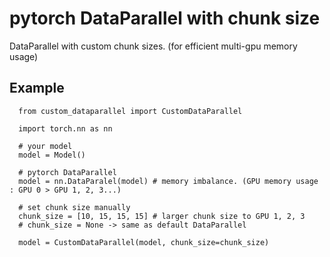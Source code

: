 # pytorch DataParallel with chunk size

DataParallel with custom chunk sizes.
(for efficient multi-gpu memory usage)

## Example
  
```
  from custom_dataparallel import CustomDataParallel

  import torch.nn as nn

  # your model
  model = Model()

  # pytorch DataParallel
  model = nn.DataParalel(model) # memory imbalance. (GPU memory usage : GPU 0 > GPU 1, 2, 3...)

  # set chunk size manually
  chunk_size = [10, 15, 15, 15] # larger chunk size to GPU 1, 2, 3 
  # chunk_size = None -> same as default DataParallel
  
  model = CustomDataParallel(model, chunk_size=chunk_size)
```
